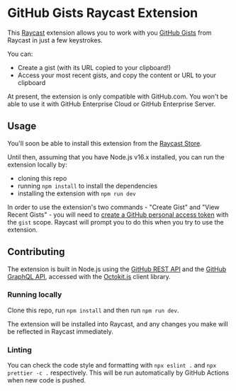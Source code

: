 # GitHub Gists Raycast Extension

This [Raycast](https://raycast.com) extension allows you to work with you [GitHub Gists](https://gist.github.com) from Raycast in just a few keystrokes.

You can:

- Create a gist (with its URL copied to your clipboard!)
- Access your most recent gists, and copy the content or URL to your clipboard

At present, the extension is only compatible with GitHub.com. You won't be able to use it with GitHub Enterprise Cloud or GitHub Enterprise Server.

## Usage

You'll soon be able to install this extension from the [Raycast Store](https://www.raycast.com/store).

Until then, assuming that you have Node.js v16.x installed, you can run the extension locally by:

- cloning this repo
- running `npm install` to install the dependencies
- installing the extension with `npm run dev`

In order to use the extension's two commands - "Create Gist" and "View Recent Gists" - you will need to [create a GitHub personal access token](https://docs.github.com/en/authentication/keeping-your-account-and-data-secure/creating-a-personal-access-token) with the `gist` scope. Raycast will prompt you to do this when you try to use the extension.

## Contributing

The extension is built in Node.js using the [GitHub REST API](https://docs.github.com/en/rest) and the [GitHub GraphQL API](https://docs.github.com/en/graphql), accessed with the [Octokit.js](https://github.com/octokit/octokit.js) client library.

### Running locally

Clone this repo, run `npm install` and then run `npm run dev`.

The extension will be installed into Raycast, and any changes you make will be reflected in Raycast immediately.

### Linting

You can check the code style and formatting with `npx eslint .` and `npx prettier -c .` respectively. This will be run automatically by GitHub Actions when new code is pushed.
